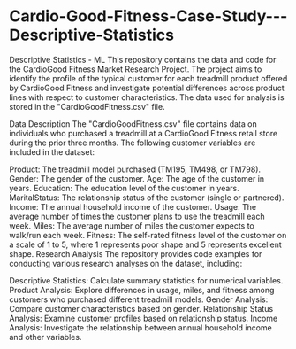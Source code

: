 # Cardio-Good-Fitness-Case-Study---Descriptive-Statistics
Descriptive Statistics - ML
This repository contains the data and code for the CardioGood Fitness Market Research Project. The project aims to identify the profile of the typical customer for each treadmill product offered by CardioGood Fitness and investigate potential differences across product lines with respect to customer characteristics. The data used for analysis is stored in the "CardioGoodFitness.csv" file.

Data Description
The "CardioGoodFitness.csv" file contains data on individuals who purchased a treadmill at a CardioGood Fitness retail store during the prior three months. The following customer variables are included in the dataset:

Product: The treadmill model purchased (TM195, TM498, or TM798).
Gender: The gender of the customer.
Age: The age of the customer in years.
Education: The education level of the customer in years.
MaritalStatus: The relationship status of the customer (single or partnered).
Income: The annual household income of the customer.
Usage: The average number of times the customer plans to use the treadmill each week.
Miles: The average number of miles the customer expects to walk/run each week.
Fitness: The self-rated fitness level of the customer on a scale of 1 to 5, where 1 represents poor shape and 5 represents excellent shape.
Research Analysis
The repository provides code examples for conducting various research analyses on the dataset, including:

Descriptive Statistics: Calculate summary statistics for numerical variables.
Product Analysis: Explore differences in usage, miles, and fitness among customers who purchased different treadmill models.
Gender Analysis: Compare customer characteristics based on gender.
Relationship Status Analysis: Examine customer profiles based on relationship status.
Income Analysis: Investigate the relationship between annual household income and other variables.
